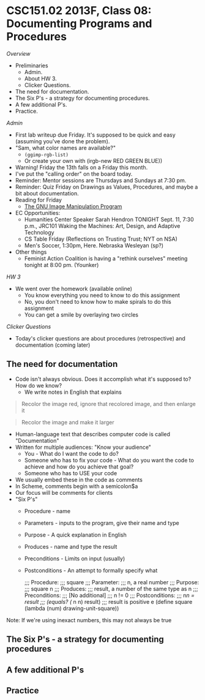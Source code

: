 CSC151.02 2013F, Class 08: Documenting Programs and Procedures
==============================================================

_Overview_

* Preliminaries
    * Admin.
    * About HW 3.
    * Clicker Questions.
* The need for documentation.
* The Six P's - a strategy for documenting procedures.
* A few additional P's.
* Practice.

_Admin_

* First lab writeup due Friday.  It's supposed to be quick and easy 
  (assuming you've done the problem).
* "Sam, what color names are available?"
    * `(ggimp-rgb-list)`
    * Or create your own with (irgb-new RED GREEN BLUE))
* Warning! Friday the 13th falls on a Friday this month.
* I've put the "calling order" on the board today.
* Reminder: Mentor sessions are Thursdays and Sundays at 7:30 pm.
* Reminder: Quiz Friday on Drawings as Values, Procedures, and
  maybe a bit about documentation.
* Reading for Friday
    * [The GNU Image Manipulation Program](../readings/gimp-reading.html)
* EC Opportunities:
    * Humanities Center Speaker Sarah Hendron
      TONIGHT Sept. 11, 7:30 p.m., JRC101
      Waking the Machines: Art, Design, and Adaptive Technology
    * CS Table Friday (Reflections on Trusting Trust; NYT on NSA)
    * Men's Soccer, 1:30pm, Here.  Nebraska Wesleyan (sp?)
* Other things
    * Feminist Action Coalition is having a "rethink ourselves" meeting
      tonight at 8:00 pm.  (Younker)

_HW 3_

* We went over the homework (available online)
    * You know everything you need to know to do this assignment
    * No, you don't need to know how to make spirals to do this assignment
    * You can get a smile by overlaying two circles

_Clicker Questions_

* Today's clicker questions are about procedures (retrospective) and
  documentation (coming later)

The need for documentation
--------------------------

* Code isn't always obvious.  Does it accomplish what it's supposed to?
  How do we know?
    * We write notes in English that explains

> Recolor the image red, ignore that recolored image, and then enlarge it

> Recolor the image and make it larger

* Human-language text that describes computer code is called "Documentation"
* Written for multiple audiences: "Know your audience"
    * You - What do I want the code to do?
    * Someone who has to fix your code - What do you want the code to
      achieve and how do you achieve that goal?
    * Someone who has to USE your code
* We usually embed these in the code as comments
* In Scheme, comments begin with a semicolon$a
* Our focus will be comments for clients
* "Six P's"
    * Procedure - name
    * Parameters - inputs to the program, give their name and type
    * Purpose - A quick explanation in English
    * Produces - name and type the result
    * Preconditions - Limits on input (usually)
    * Postconditions - An attempt to formally specify what 

        ;;; Procedure:
        ;;;   square
        ;;; Parameter:
        ;;;   n, a real number
        ;;; Purpose:
        ;;;   square n
        ;;; Produces:
        ;;;   result, a number of the same type as n
        ;;; Preconditions:
        ;;;   [No additional]
        ;;;   n != 0
        ;;; Postconditions:
        ;;;   n*n = result
        ;;;   (equals? (* n n) result)
        ;;;   result is positive
e       (define square 
          (lambda (num)
             drawing-unit-square))
 
 Note: If we're using inexact numbers, this may not always be true

The Six P's - a strategy for documenting procedures
---------------------------------------------------

A few additional P's
--------------------

Practice
--------

